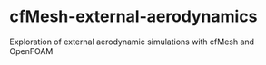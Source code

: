 cfMesh-external-aerodynamics
============================

Exploration of external aerodynamic simulations with cfMesh and OpenFOAM
